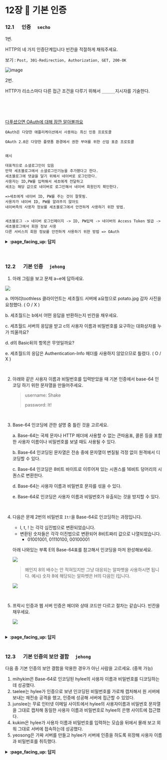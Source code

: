 # 12장 :octopus: 기본 인증
### __12.1__ 　 인증　 `secho`

1번.

HTTP의 네 가지 인증단계입니다 빈칸을 적절하게 채워주세요.

보기 : `Post, 301-Redirection, Authorization, GET, 200-OK`

![image](https://user-images.githubusercontent.com/55486644/91297759-cfe48180-e7d9-11ea-82c4-ca1d2809eece.png)


2번.

HTTP가 리소스마다 다른 접근 조건을 다루기 위해서 `______`지시자를 기술한다.

<br>
<br>
<br>

[다푸셨으면 OAuth에 대해 잠깐 알아볼까요](https://interconnection.tistory.com/76)

```
OAuth은 다양한 애플리케이션에서 사용하는 최신 인증 프로토콜

OAuth 2.0은 다양한 플랫폼 환경에서 권한 부여를 위한 산업 표준 프로토콜


예시

대표적으로 소셜로그인이 있음
만약 세초블로그에서 소셜로그인기능을 추가했다고 한다.
세초블로그에 댓글을 달기 위해서 네이버로 로그인한다.
사용자는 ID,PW를 입력해서 세초에게 전달하고
세초는 해당 값으로 네이버로 로그인해서 네이버 회원인지 확인한다.

=>세초에게 네이버 ID, PW를 주는 것이 잘못됨.
사용자가 네이버 ID, PW를 알려주지 않아도 
네이버측의 사용자 정보를 세초블로그에서 안전하게 사용하기 위한 방법.


세초블로그 -> 네이버 로그인페이지 -> ID, PW입력 -> 네이버의 Access Token 발급 -> 세초블로그에서 회원 정보 사용
다른 서비스의 회원 정보를 안전하게 사용하기 위한 방법 => OAuth

```

<details>
<summary> <b> :page_facing_up: 답지 </b>  </summary>
<div markdown="1">


- 1번.

  HTTP의 네 가지 인증단계입니다 빈칸을 적절하게 채워주세요.

  보기 : `Post, 301-Redirection, Authorization, GET, 200-OK`
![image](https://user-images.githubusercontent.com/55486644/91297759-cfe48180-e7d9-11ea-82c4-ca1d2809eece.png)

  

  정답 : 위에서부터 , `GET` , `Authorization`, `200 OK`

  

  2번.

  HTTP가 리소스마다 다른 접근 조건을 다루기 위해서 `______`지시자를 기술한다.

  `realm`지시자

</div>
</details>

<br>
<br>

### __12.2__ 　 기본 인증　 `jehong`

1.  아래 그림을 보고 문제 a~e에 답하세요.

![](https://images.velog.io/images/jehjong/post/86e1a2fe-fe1c-4b95-94c8-a6d5ae029c8f/image.png)

  a. 머머리toothless 클라이언트는 세초월드 서버에 a요청으로 potato.jpg 감자 사진을 요청했다. ( O / X )

  b. 세초월드는 b에서 어떤 응답을 반환하는지 빈칸을 채우세요.

  c. 세초월드 서버의 응답을 받고 c의 사용자 이름과 비밀번호를 요구하는 대화상자를 누가 띄울까요?

  d. d의 Basic뒤의 항목은 무엇일까요?

  e. 세초월드의 응답은 Authentication-Info 헤더를 사용하지 않았으므로 틀렸다. ( O / X )

<br>

2. 아래와 같은 사용자 이름과 비밀번호를 입력받았을 때 기본 인증에서 base-64 인코딩 하기 위한 문자열을 만들어주세요.

   > username: Shake
   >
   > password: It!

<br>

3. Base-64 인코딩에 관한 설명 중 틀린 것을 고르세요.

   a. Base-64는 국제 문자나 HTTP 헤더에 사용할 수 없는 큰따옴표, 콜론 등을 포함한 사용자 이름이나 비밀번호를 보낼 때도 사용될 수 있다. 

   b. Base-64 인코딩된 문자열은 전송 중에 문자열이 변질될 걱정 없이 원격에서 디코딩할 수 있다.

   c. Base-64 인코딩은 8비트 바이트로 이루어져 있는 시퀀스를 16비트 덩어리의 시퀀스로 변환한다.

   d. Base-64는 사용자 이름과 비밀번호 문자를 섞을 수 있다.

   e. Base-64로 인코딩은 사용자 이름과 비밀번호가 유출되는 것을 방지할 수 있다.


<br>

4. 다음은 문제 2번의 비밀번호 `It!`을 Base-64로 인코딩하는 과정입니다.

   - I, t, ! 는 각각 십진법으로 변환되었습니다.
   - 변환된 숫자들은 각각 이진법으로 변환되어 8비트짜리 값으로 나열되었습니다.
     - 01001001, 01110100, 00100001

   아래 나와있는 부록 E의 Base-64표를 참고해서 인코딩을 마저 완성해보세요.

   ![](https://images.velog.io/images/jehjong/post/0500c8b3-0b1e-4dbe-9fd0-99ce85ca55e1/image.png)

   >  왜인지 8의 배수는 안 적혀있지만 그냥 대응되는 알파벳을 사용하시면 됩니다. 예시) 숫자 8에 해당되는 알파벳은 H의 다음인 I입니다.

   ![](https://images.velog.io/images/jehjong/post/06badca3-084e-4522-b012-d141dd36cae6/image.png)


<br>


5. 프락시 인증과 웹 서버 인증은 헤더와 상태 코드만 다르고 절차는 같습니다. 빈칸을 채우세요.

   ![](https://images.velog.io/images/jehjong/post/b9ff7391-1b7e-4864-9b4b-854e35cecad2/image.png)

   
<br>

<details>
<summary> <b> :page_facing_up: 답지 </b>  </summary>
<div markdown="1">
  
1.  아래 그림을 보고 문제 a~e에 답하세요.  **p.324, 326**


![](https://images.velog.io/images/jehjong/post/f765c558-6030-4b85-875f-c4d0f82ffbe9/image.png)

  a. 머머리toothless 클라이언트는 세초월드 서버에 a요청으로 potato.jpg 감자 사진을 요청했다. ( **O** / X )

> **O**

  b. 세초월드는 b에서 어떤 응답을 반환하는지 빈칸을 채우세요.

  > 401 Authorization Required

  c. 세초월드 서버의 응답을 받고 c의 사용자 이름과 비밀번호를 요구하는 대화상자를 누가 띄울까요?

> 브라우저

  d. d의 Basic뒤의 항목은 무엇일까요?

> Base-64로 인코딩된 사용자 이름과 비밀번호

  e. 세초월드의 응답은 Authentication-Info 헤더를 사용하지 않았으므로 틀렸다. ( O / **X** )

> **X** 
>
> **p.323** 
>
> 어떤 인증 알고리즘은 **선택적인 헤더인 Authentication-Info**에 인증 세션에 관한 추가 정보를 기술해서 응답하기도 한다. 


<br>

<br>

2. 아래와 같은 사용자 이름과 비밀번호를 입력받았을 때 기본 인증에서 base-64 인코딩 하기 위한 문자열을 만들어주세요.

   > 답: Shake:It! **p.327**
   >
   > 브라우저는 사용자 이름과 비밀번호를 콜론으로 이어 문자열을 만든 후 base-64로 인코딩한다.


<br>

3. Base-64 인코딩에 관한 설명 중 틀린 것을 고르세요.

   a. Base-64는 국제 문자나 HTTP 헤더에 사용할 수 없는 큰따옴표, 콜론 등을 포함한 사용자 이름이나 비밀번호를 보낼 때도 사용될 수 있다. 

   b. Base-64 인코딩된 문자열은 전송 중에 문자열이 변질될 걱정 없이 원격에서 디코딩할 수 있다.

   **c. Base-64 인코딩은 8비트 바이트로 이루어져 있는 시퀀스를 16비트 덩어리의 시퀀스로 변환한다.**

   d. Base-64는 사용자 이름과 비밀번호 문자를 섞을 수 있다.

   e. Base-64로 인코딩은 사용자 이름과 비밀번호가 유출되는 것을 방지할 수 있다.

   > 답: **c**
   >
   > **p.326-327** 8비트 바이트로 이루어져 있는 시퀀스를 6비트 덩어리의 시퀀스로 변환한다.


<br>

4. 다음은 문제 2번의 비밀번호 `It!`을 Base-64로 인코딩하는 과정입니다.

   - I, t, ! 는 각각 십진법으로 변환되었습니다.
   - 변환된 숫자들은 각각 이진법으로 변환되어 8비트짜리 값으로 나열되었습니다.
     - 01001001, 01110100, 00100001

   아래 나와있는 부록 E의 Base-64표를 참고해서 인코딩을 마저 완성해보세요.

   ![](https://images.velog.io/images/jehjong/post/0500c8b3-0b1e-4dbe-9fd0-99ce85ca55e1/image.png)

   >  왜인지 8의 배수는 안 적혀있지만 그냥 대응되는 알파벳을 사용하시면 됩니다. 예시) 숫자 8에 해당되는 알파벳은 H의 다음인 I입니다.

   ![](https://images.velog.io/images/jehjong/post/06badca3-084e-4522-b012-d141dd36cae6/image.png)

![](https://images.velog.io/images/jehjong/post/6e4221c8-0cff-4b94-bdd2-f41fcec44f51/image.png)

> 답: **SXQh**
>
> **p.662-663** (pdf 파일에서 "Ow!" 를 검색하면 쉽게 접근 가능)
>
> 1. 8비트로 쪼개진 이진값들을 6비트들로 쪼개준다.
>
>    010010, 010111, 010000, 100001
>
> 2. 조각난 6비트짜리 값들을 각각 십진법으로 변환한다.
>
>    18, 23, 16, 33
>
> 3. 변환한 숫자들을 `표 E-1 Base-64 알파벳` 에서 대응되는 문자로 변환해준다.
>
>    SXQh



<br>


5. 프락시 인증과 웹 서버 인증은 헤더와 상태 코드만 다르고 절차는 같습니다. 빈칸을 채우세요.

   ![](https://images.velog.io/images/jehjong/post/389b8a9b-3c3b-4c53-9295-46a2f2124516/image.png)

   

</div>
</details>
<br>

### __12.3__ 　 기본 인증의 보안 결함　 `jehong`

다음 중 기본 인증의 보안 결함을 악용한 경우가 아닌 사람을 고르세요. (중복 가능)

1. mihykim은 Base-64로 인코딩된 hylee의 사용자 이름과 비밀번호를 디코딩하는데 성공했다.
2. taelee는 hylee가 인증으로 보낸 인코딩된 비밀번호를 가로채 캡처해서 원 서버에 보내는 재전송 공격을 했고, 인증에 성공해 서버에 접근할 수 있었다.
3. junslee는 무료 인터넷 이메일 사이트에서 hylee의 사용자이름과 비밀번호 문자열을 그대로 캡처해 동일한 사용자 이름과 비밀번호로 hylee의 은행 사이트에 접근했다.
4. kukim은 hylee가 사용자 이름과 비밀번호를 입력하는 모습을 뒤에서 몰래 보고 외워 그대로 서버에 접속하는데 성공했다.
5. yeosong은 가짜 서버를 만들고 hylee가 서버에 인증을 하도록 위장해 사용자 이름과 비밀번호를 취득했다.




<details>
<summary> <b> :page_facing_up: 답지 </b>  </summary>
<div markdown="1">

다음 중 기본 인증의 보안 결함을 악용한 경우가 아닌 사람을 고르세요. (중복 가능)

1. mihykim은 Base-64로 인코딩된 hylee의 사용자 이름과 비밀번호를 디코딩하는데 성공했다.
2. taelee는 hylee가 인증으로 보낸 인코딩된 비밀번호를 가로채 캡처해서 원 서버에 보내는 재전송 공격을 했고, 인증에 성공해 서버에 접근할 수 있었다.
3. junslee는 무료 인터넷 이메일 사이트에서 hylee의 사용자이름과 비밀번호 문자열을 그대로 캡처해 동일한 사용자 이름과 비밀번호로 hylee의 은행 사이트에 접근했다.
4. **kukim은 hylee가 사용자 이름과 비밀번호를 입력하는 모습을 뒤에서 몰래 보고 외워 그대로 서버에 접속하는데 성공했다.**
5. yeosong은 가짜 서버를 만들고 hylee가 인증을 하도록 위장해 사용자 이름과 비밀번호를 취득했다.

> 답: **4번 kukim**
>
> **p.328-329**

</div>
</details>
<br>
